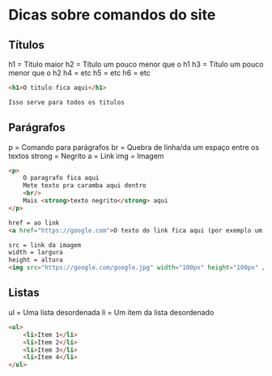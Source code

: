 # Dicas sobre comandos do site

## Títulos

h1 = Título maior
h2 = Título um pouco menor que o h1
h3 = Título um pouco menor que o h2 
h4 = etc
h5 = etc
h6 = etc

```html
<h1>O titulo fica aqui</h1>

Isso serve para todos os titulos
```

## Parágrafos 

p = Comando para parágrafos
br = Quebra de linha/da um espaço entre os textos
strong = Negrito 
a = Link
img = Imagem

```html
<p>
    O paragrafo fica aqui
    Mete texto pra caramba aqui dentro
    <br/>
    Mais <strong>texto negrito</strong> aqui
</p>

href = ao link
<a href="https://google.com">O texto do link fica aqui (por exemplo um clique aqui)</a>

src = link da imagem
width = largura
height = altura
<img src="https://google.com/google.jpg" width="100px" height="100px" />
```

## Listas

ul = Uma lista desordenada
li = Um item da lista desordenado

```html
<ul>
    <li>Item 1</li>
    <li>Item 2</li>
    <li>Item 3</li>
    <li>Item 4</li>
</ul>
```